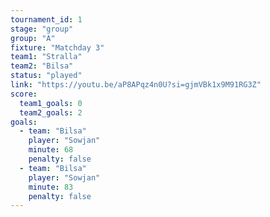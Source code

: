 ```yaml
---
tournament_id: 1
stage: "group"
group: "A"
fixture: "Matchday 3"
team1: "Stralla"
team2: "Bilsa"
status: "played"
link: "https://youtu.be/aP8APqz4n0U?si=gjmVBk1x9M91RG3Z"
score:
  team1_goals: 0
  team2_goals: 2
goals:
  - team: "Bilsa"
    player: "Sowjan"
    minute: 68
    penalty: false
  - team: "Bilsa"
    player: "Sowjan"
    minute: 83
    penalty: false
---
```


